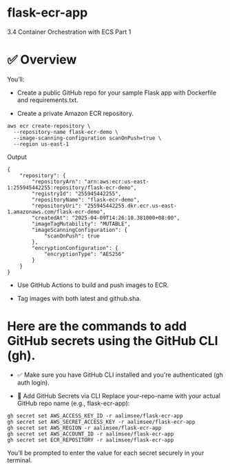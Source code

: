 # flask-ecr-app
3.4 Container Orchestration with ECS Part 1

# ✅ Overview
You’ll:

- Create a public GitHub repo for your sample Flask app with Dockerfile and requirements.txt.

- Create a private Amazon ECR repository.
```
aws ecr create-repository \
  --repository-name flask-ecr-demo \
  --image-scanning-configuration scanOnPush=true \
  --region us-east-1
```
Output
```
{
    "repository": {
        "repositoryArn": "arn:aws:ecr:us-east-1:255945442255:repository/flask-ecr-demo",
        "registryId": "255945442255",
        "repositoryName": "flask-ecr-demo",
        "repositoryUri": "255945442255.dkr.ecr.us-east-1.amazonaws.com/flask-ecr-demo",
        "createdAt": "2025-04-09T14:26:10.381000+08:00",
        "imageTagMutability": "MUTABLE",
        "imageScanningConfiguration": {
            "scanOnPush": true
        },
        "encryptionConfiguration": {
            "encryptionType": "AES256"
        }
    }
}
```

- Use GitHub Actions to build and push images to ECR.

- Tag images with both latest and github.sha.

# Here are the commands to add GitHub secrets using the GitHub CLI (gh).

- ✅ Make sure you have GitHub CLI installed and you're authenticated (gh auth login).

- 🔐 Add GitHub Secrets via CLI
Replace your-repo-name with your actual GitHub repo name (e.g., flask-ecr-app):

```
gh secret set AWS_ACCESS_KEY_ID -r aalimsee/flask-ecr-app
gh secret set AWS_SECRET_ACCESS_KEY -r aalimsee/flask-ecr-app
gh secret set AWS_REGION -r aalimsee/flask-ecr-app
gh secret set AWS_ACCOUNT_ID -r aalimsee/flask-ecr-app
gh secret set ECR_REPOSITORY -r aalimsee/flask-ecr-app
```

You’ll be prompted to enter the value for each secret securely in your terminal.